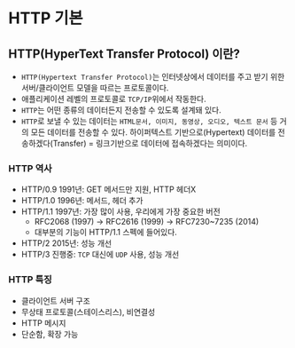 # HTTP 기본

## HTTP(HyperText Transfer Protocol) 이란?
* ```HTTP(Hypertext Transfer Protocol)```는 인터넷상에서 데이터를 주고 받기 위한 서버/클라이언트 모델을 따르는 프로토콜이다.
* 애플리케이션 레벨의 프로토콜로 ```TCP/IP```위에서 작동한다.
* ```HTTP```는 어떤 종류의 데이터든지 전송할 수 있도록 설계돼 있다.
* ```HTTP```로 보낼 수 있는 데이터는 ```HTML문서, 이미지, 동영상, 오디오, 텍스트 문서``` 등 거의 모든 데이터를 전송할 수 있다.
  하이퍼텍스트 기반으로(Hypertext) 데이터를 전송하겠다(Transfer) = 링크기반으로 데이터에 접속하겠다는 의미이다.

### HTTP 역사
* HTTP/0.9 1991년: GET 메서드만 지원, HTTP 헤더X
* HTTP/1.0 1996년: 메서드, 헤더 추가
* HTTP/1.1 1997년: 가장 많이 사용, 우리에게 가장 중요한 버전
  * RFC2068 (1997) -> RFC2616 (1999) -> RFC7230~7235 (2014)
  * 대부분의 기능이 HTTP/1.1 스펙에 들어있다.
* HTTP/2 2015년: 성능 개선
* HTTP/3 진행중: ```TCP``` 대신에 ```UDP``` 사용, 성능 개선

### HTTP 특징
* 클라이언트 서버 구조
* 무상태 프로토콜(스테이스리스), 비연결성
* HTTP 메시지
* 단순함, 확장 가능